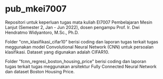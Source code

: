 # pub_mkei7007
Repositori untuk keperluan tugas mata kuliah EI7007 Pembelajaran Mesin Lanjut (Semester 2, Jan - Jun 2022), dosen pengampu Prof. Ir. Dwi Hendratmo Widyantoro, M.Sc., Ph.D.

Folder "cnn_klasifikasi_cifar10" berisi coding dan laporan tugas terkait tugas meggunakan model Convolutional Neural Network (CNN) untuk persoalan klasifikasi. Dataset yang digunakan adalah CIFAR10.

Folder "fcnn_regresi_boston_housing_price" berisi coding dan laporan tugas terkait tugas meggunakan arsitektur Fully Connected Neural Network dan dataset Boston
Housing Price.
